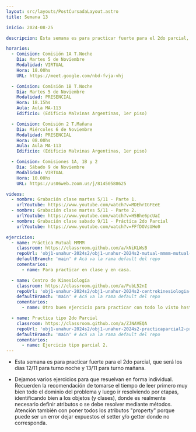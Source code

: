 ```yaml
---
layout: src/layouts/PostCursadaLayout.astro
title: Semana 13

inicio: 2024-08-25

descripcion: Esta semana es para practicar fuerte para el 2do parcial, que será los días 12/11 para turno noche y 13/11 para turno mañana.

horarios:
  - Comision: Comisión 1A T.Noche
    Dia: Martes 5 de Noviembre
    Modalidad: VIRTUAL
    Hora: 18.00hs
    URL: https://meet.google.com/nbd-fvja-vhj

  - Comision: Comisión 1B T.Noche
    Dia: Martes 5 de Noviembre
    Modalidad: PRESENCIAL
    Hora: 18.15hs
    Aula: Aula MA-113
    Edificio: (Edificio Malvinas Argentinas, 1er piso)

  - Comision: Comisión 2 T.Mañana
    Dia: Miércoles 6 de Noviembre
    Modalidad: PRESENCIAL
    Hora: 08.00hs
    Aula: Aula MA-113
    Edificio: (Edificio Malvinas Argentinas, 1er piso)

  - Comision: Comisiones 1A, 1B y 2
    Dia: Sábado 9 de Noviembre
    Modalidad: VIRTUAL
    Hora: 10.00hs
    URL: https://us06web.zoom.us/j/81450588625

videos:
  - nombre: Grabación clase martes 5/11 - Parte 1.
    urlYoutube: https://www.youtube.com/watch?v=MDEhrIGFEeE
  - nombre: Grabación clase martes 5/11 - Parte 2.
    urlYoutube: https://www.youtube.com/watch?v=H5Bhe6pcUaI
  - nombre: Grabación clase sabado 9/11 - Práctica 2do Parcial
    urlYoutube: https://www.youtube.com/watch?v=FFfDOVsUHo0

ejercicios:
  - name: Práctica Mutual MMMM
    classroom: https://classroom.github.com/a/kNiKLWsB
    repoUrl: 'obj1-unahur-2024s2/obj1-unahur-2024s2-mutual-mmmm-mutual-MMMM' # Acá va la URL del repo sin el "https://github.com/"
    defaultBranch: 'main' # Acá va la rama default del repo
    comentarios:
      - name: Para practicar en clase y en casa.

  - name: Centro de Kinesiología
    classroom: https://classroom.github.com/a/PubL52nI
    repoUrl: 'obj1-unahur-2024s2/obj1-unahur-2024s2-centrokinesiologia-centroKinesiologia' # Acá va la URL del repo sin el "https://github.com/"
    defaultBranch: 'main' # Acá va la rama default del repo
    comentarios:
      - name: Otro buen ejercicio para practicar con todo lo visto hasta ahora.

  - name: Practica tipo 2do Parcial
    classroom: https://classroom.github.com/a/ZJNAVEQA
    repoUrl: 'obj1-unahur-2024s2/obj1-unahur-2024s2-practicaparcial2-practicaParcial2' # Acá va la URL del repo sin el "https://github.com/"
    defaultBranch: 'main' # Acá va la rama default del repo
    comentarios:
      - name: Ejercicio tipo parcial 2.
---
```


- Esta semana es para practicar fuerte para el 2do parcial, que será los días 12/11 para turno noche y 13/11 para turno mañana.

- Dejamos varios ejercicios para que resuelvan en forma individual. Recuerden la recomendación de tomarse el tiempo de leer primero muy bien todo el dominio del problema y luego ir resolviendo por etapas, identificando bien a los objetos (y clases), donde es realmente necesario definir atributos o se debe resolver mediante métodos. Atención también con poner todos los atributos "property" porque puede ser un error dejar expuestos el setter y/o getter donde no corresponda.
